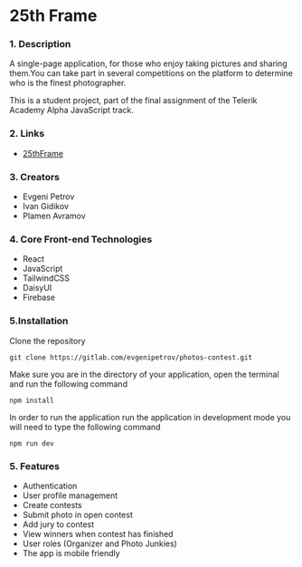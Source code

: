 # 25th Frame

### 1. Description

A single-page application, for those who enjoy taking pictures and sharing them.You can take part in several competitions on the platform to determine who is the finest photographer.

This is a student project, part of the final assignment of the Telerik Academy Alpha JavaScript track.

### 2. Links

- [25thFrame](https://photo-contest-27363.web.app/)

### 3. Creators

- Evgeni Petrov
- Ivan Gidikov
- Plamen Avramov

### 4. Core Front-end Technologies

- React
- JavaScript
- TailwindCSS
- DaisyUI
- Firebase

### 5.Installation

Clone the repository

```
git clone https://gitlab.com/evgenipetrov/photos-contest.git
```

Make sure you are in the directory of your application, open the terminal and run the following command

```
npm install
```

In order to run the application run the application in development mode you will need to type the following command

```
npm run dev
```

### 5. Features

- Authentication
- User profile management
- Create contests
- Submit photo in open contest
- Add jury to contest
- View winners when contest has finished
- User roles (Organizer and Photo Junkies)
- The app is mobile friendly
